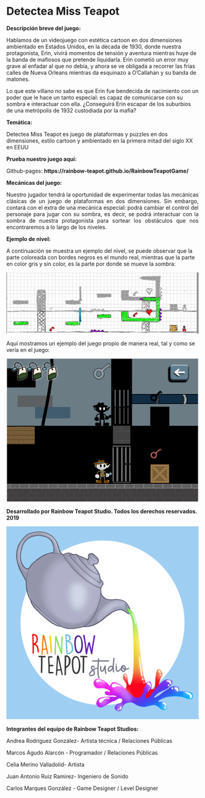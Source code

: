 # Detectea Miss Teapot

**Descripción breve del juego:**
 
<p>Hablamos de un videojuego con estética cartoon en dos dimensiones ambientado en Estados Unidos, en la década de 1930, donde nuestra protagonista, Erin, vivirá momentos de tensión y aventura mientras huye de la banda de mafiosos que pretende liquidarla. Erin cometió un error muy grave al enfadar al que no debía, y ahora se ve obligada a recorrer las frías calles de Nueva Orleans mientras da esquinazo a O’Callahan y su banda de matones.</p> 
<p>Lo que este villano no sabe es que Erin fue bendecida de nacimiento con un poder que le hace un tanto especial: es capaz de comunicarse con su sombra e interactuar con ella. ¿Conseguirá Erin escapar de los suburbios de una metrópolis de 1932 custodiada por la mafia?</p>

**Temática:**

<p>Detectea Miss Teapot es juego de plataformas y puzzles en dos dimensiones, estilo cartoon y ambientado en la primera mitad del siglo XX en EEUU</p>

**Prueba nuestro juego aquí:**

<p>Github-pages: <strong>https://rainbow-teapot.github.io/RainbowTeapotGame/</strong> </p>

**Mecánicas del juego:**

<p align="justify">Nuestro jugador tendrá la oportunidad de experimentar todas las mecánicas clásicas de un juego de plataformas en dos dimensiones. Sin embargo, contará con el extra de una mecánica especial: podrá cambiar el control del personaje para jugar con su sombra, es decir, se podrá interactuar con la sombra de nuestra protagonista para sortear los obstáculos que nos encontraremos a lo largo de los niveles.</p>

**Ejemplo de nivel:**

<p>A continuación se muestra un ejemplo del nivel, se puede observar que la parte coloreada con bordes negros es el mundo real, mientras que la parte en color gris y sin color, es la parte por donde se mueve la sombra:</p>

![Boceto](Imagenes_readme/Nivel1_01.png)

<p>Aquí mostramos un ejemplo del juego propio de manera real, tal y como se vería en el juego: </p>

![Nivel](Imagenes_readme/Escenario_real.PNG)


**Desarrollado por Rainbow Teapot Studio. Todos los derechos reservados. 2019**

![Logotipo](Imagenes_readme/RTLogoClara.png)

**Integrantes del equipo de Rainbow Teapot Studios:**

<p>Andrea Rodríguez González- Artista técnica / Relaciones Públicas</p>

<p>Marcos Agudo Alarcón - Programador / Relaciones Públicas </p>

<p>Celia  Merino Valladolid- Artista</p>

<p>Juan Antonio Ruiz Ramirez- Ingeniero de Sonido</p>

<p>Carlos Marques González - Game Designer / Level Designer</p>

